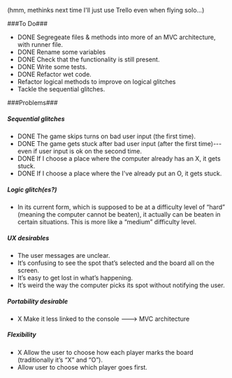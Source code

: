 (hmm, methinks next time I'll just use Trello even when flying solo...)

###To Do###
- DONE  Segregeate files & methods into more of an MVC architecture, with runner file.
- DONE  Rename some variables 
- DONE  Check that the functionality is still present.
- DONE  Write some tests.
- DONE  Refactor wet code.
-  Refactor logical methods to improve on logical glitches
-  Tackle the sequential glitches.

###Problems###
##### Sequential glitches #####
- DONE The game skips turns on bad user input (the first time).
- DONE The game gets stuck after bad user input (after the first time)---even if user input is ok on the second time.
- DONE If I choose a place where the computer already has an X, it gets stuck.
- DONE If I choose a place where the I've already put an O, it gets stuck.


##### Logic glitch(es?) #####
- In its current form, which is supposed to be at a difficulty level of “hard” (meaning the computer cannot be beaten), it actually can be beaten in certain situations. This is more like a “medium” difficulty level.

##### UX desirables #####
- The user messages are unclear. 
- It’s confusing to see the spot that’s selected and the board all on the screen. 
- It’s easy to get lost in what’s happening. 
- It’s weird the way the computer picks its spot without notifying the user.


##### Portability desirable #####
- X Make it less linked to the console ---> MVC architecture

##### Flexibility #####
- X Allow the user to choose how each player marks the board (traditionally it’s “X” and “O”).
- Allow user to choose which player goes first.
